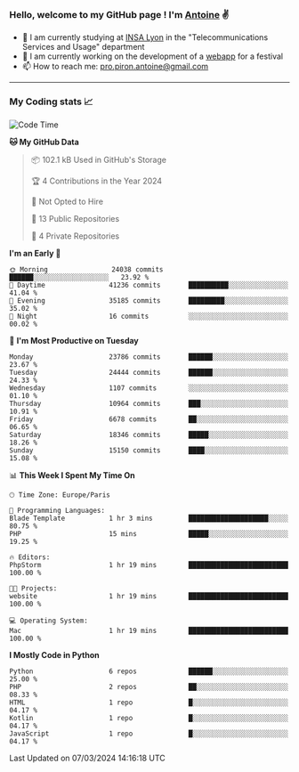 ### Hello, welcome to my GitHub page ! I'm [Antoine](https://github.com/AntoinePiron) ✌️

- 🌱 I am currently studying at [INSA Lyon](https://www.insa-lyon.fr) in the "Telecommunications Services and Usage" department
- 🔭 I am currently working on the development of a [webapp](https://github.com/24HeuresINSA/Overbookd) for a festival
- 📫 How to reach me: [pro.piron.antoine@gmail.com](mailto:pro.piron.antoine@gmail.com)

---

### My Coding stats 📈
<!--START_SECTION:waka-->
![Code Time](http://img.shields.io/badge/Code%20Time-211%20hrs%2036%20mins-blue)

**🐱 My GitHub Data** 

> 📦 102.1 kB Used in GitHub's Storage 
 > 
> 🏆 4 Contributions in the Year 2024
 > 
> 🚫 Not Opted to Hire
 > 
> 📜 13 Public Repositories 
 > 
> 🔑 4 Private Repositories 
 > 
**I'm an Early 🐤** 

```text
🌞 Morning                24038 commits       ██████░░░░░░░░░░░░░░░░░░░   23.92 % 
🌆 Daytime                41236 commits       ██████████░░░░░░░░░░░░░░░   41.04 % 
🌃 Evening                35185 commits       █████████░░░░░░░░░░░░░░░░   35.02 % 
🌙 Night                  16 commits          ░░░░░░░░░░░░░░░░░░░░░░░░░   00.02 % 
```
📅 **I'm Most Productive on Tuesday** 

```text
Monday                   23786 commits       ██████░░░░░░░░░░░░░░░░░░░   23.67 % 
Tuesday                  24444 commits       ██████░░░░░░░░░░░░░░░░░░░   24.33 % 
Wednesday                1107 commits        ░░░░░░░░░░░░░░░░░░░░░░░░░   01.10 % 
Thursday                 10964 commits       ███░░░░░░░░░░░░░░░░░░░░░░   10.91 % 
Friday                   6678 commits        ██░░░░░░░░░░░░░░░░░░░░░░░   06.65 % 
Saturday                 18346 commits       █████░░░░░░░░░░░░░░░░░░░░   18.26 % 
Sunday                   15150 commits       ████░░░░░░░░░░░░░░░░░░░░░   15.08 % 
```


📊 **This Week I Spent My Time On** 

```text
🕑︎ Time Zone: Europe/Paris

💬 Programming Languages: 
Blade Template           1 hr 3 mins         ████████████████████░░░░░   80.75 % 
PHP                      15 mins             █████░░░░░░░░░░░░░░░░░░░░   19.25 % 

🔥 Editors: 
PhpStorm                 1 hr 19 mins        █████████████████████████   100.00 % 

🐱‍💻 Projects: 
website                  1 hr 19 mins        █████████████████████████   100.00 % 

💻 Operating System: 
Mac                      1 hr 19 mins        █████████████████████████   100.00 % 
```

**I Mostly Code in Python** 

```text
Python                   6 repos             ██████░░░░░░░░░░░░░░░░░░░   25.00 % 
PHP                      2 repos             ██░░░░░░░░░░░░░░░░░░░░░░░   08.33 % 
HTML                     1 repo              █░░░░░░░░░░░░░░░░░░░░░░░░   04.17 % 
Kotlin                   1 repo              █░░░░░░░░░░░░░░░░░░░░░░░░   04.17 % 
JavaScript               1 repo              █░░░░░░░░░░░░░░░░░░░░░░░░   04.17 % 
```




 Last Updated on 07/03/2024 14:16:18 UTC
<!--END_SECTION:waka-->
